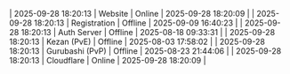 | 2025-09-28 18:20:13 | Website | Online | 2025-09-28 18:20:09 |
| 2025-09-28 18:20:13 | Registration | Offline | 2025-09-09 16:40:23 |
| 2025-09-28 18:20:13 | Auth Server | Offline | 2025-08-18 09:33:31 |
| 2025-09-28 18:20:13 | Kezan (PvE) | Offline | 2025-08-03 17:58:02 |
| 2025-09-28 18:20:13 | Gurubashi (PvP) | Offline | 2025-08-23 21:44:06 |
| 2025-09-28 18:20:13 | Cloudflare | Online | 2025-09-28 18:20:09 |
